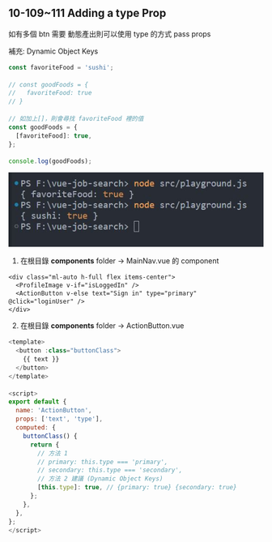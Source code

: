 ## 10-109~111 Adding a type Prop

如有多個 btn 需要 動態產出則可以使用 type 的方式 pass props

補充: Dynamic Object Keys

```javascript
const favoriteFood = 'sushi';

// const goodFoods = {
//   favoriteFood: true
// }

// 如加上[]，則會尋找 favoriteFood 裡的值
const goodFoods = {
  [favoriteFood]: true,
};

console.log(goodFoods);
```

<img src="../assets/10-110_01.JPG" width="600" alt="" />

1. 在根目錄 **components** folder -> MainNav.vue 的 component

```vue
<div class="ml-auto h-full flex items-center">
  <ProfileImage v-if="isLoggedIn" />
  <ActionButton v-else text="Sign in" type="primary" @click="loginUser" />
</div>
```

2. 在根目錄 **components** folder -> ActionButton.vue

```js
<template>
  <button :class="buttonClass">
    {{ text }}
  </button>
</template>

<script>
export default {
  name: 'ActionButton',
  props: ['text', 'type'],
  computed: {
    buttonClass() {
      return {
        // 方法 1
        // primary: this.type === 'primary',
        // secondary: this.type === 'secondary',
        // 方法 2 建議 (Dynamic Object Keys)
        [this.type]: true, // {primary: true} {secondary: true}
      };
    },
  },
};
</script>
```
